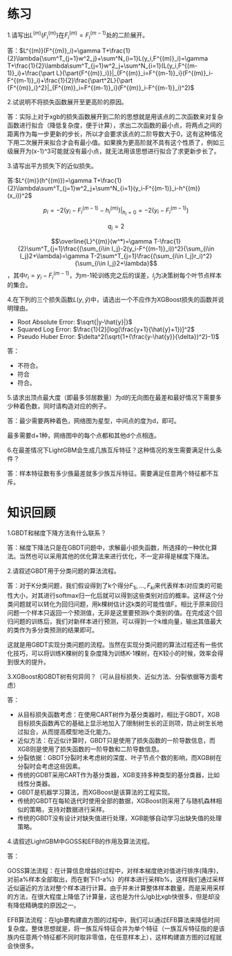 # 练习

1.请写出$L^{(m)}(F_i^{(m)})$​在$F_i^{(m)}=F_i^{(m-1)}$​处的二阶展开。

答：$L^{(m)}(F^{(m)}_i)=\gamma T+\frac{1}{2}\lambda{\sum^T_{j=1}w^2_j}+\sum^N_{i=1}L(y_i,F^{(m)}_i)=\gamma T+\frac{1}{2}\lambda\sum^T_{j=1}w^2_j+\sum^N_{i=1}(L(y_i,F^{(m-1)}_i)+\frac{\part L}{\part{F^{(m)}_i}}|_{F^{(m)}_i=F^{(m-1)}_i}(F^{(m)}_i-F^{(m-1)}_i)+\frac{1}{2}\frac{\part^2L}{\part {F^{(m)}_i}^2}|_{F^{(m)}_i=F^{(m-1)}_i}(F^{(m)}_i-F^{(m-1)}_i)^2)$​​



2.试说明不将损失函数展开至更高阶的原因。

答：实际上对于xgb的损失函数展开到二阶的思想就是用该点的二次函数来对复杂函数进行拟合（降低复杂度，便于计算），求出二次函数的最小点，将两点之间的距离作为每一步更新的步长，所以才会要求该点的二阶导数大于0，这有这种情况下用二次展开来拟合才会有最小值。如果换为更高阶就不具有这个性质了，例如三级展开为(x-1)^3可能就没有最小点，就无法用该思想进行拟合了求更新步长了。

3.请写出平方损失下的近似损失。

答:$L^{(m)}(h^{(m)})=\gamma T+\frac{1}{2}\lambda\sum^T_{j=1}w^2_j+\sum^N_{i=1}(y_i-F^{(m-1)}_i-h^{(m)}(x_i))^2$

$$p_i=-2(y_i-F^{(m-1)}_i-h^{(m)}_i)|_{h_i=0}=-2(y_i-F^{(m-1)}_i)$$

$$q_i=2$$

$$\overline{L}^{(m)}(w^*)=\gamma T-\frac{1}{2}\sum^T_{j=1}\frac{(\sum_{i\in I_j}-2(y_i-F^{(m-1)}_i))^2}{\sum_{i\in I_j}2+\lambda}=\gamma T-2\sum^T_{j=1}\frac{(\sum_{i\in I_j}r_i)^2}{\sum_{i\in I_j}2+\lambda}$$​，其中$r_i=y_i-F^{(m-1)}_i$，为m-1轮训练完之后的误差，$I_j$为决策树每个叶节点样本的集合。

4.在下列的三个损失函数$L(y,\hat{y})$​中，请选出一个不应作为XGBoost损失的函数并说明理由。

- Root Absolute Error: $\sqrt{|y-\hat{y}|}$​​
- Squared Log Error: $\frac{1}{2}[log(\frac{y+1}{\hat{y}+1})]^2$
- Pseudo Huber Error: $\delta^2(\sqrt{1+(\frac{y-\hat{y}}{\delta})^2}-1)$

答：

- 不符合。
- 符合
- 符合。

5.请求出顶点最大度（即最多邻居数量）为d的无向图在最差和最好情况下需要多少种着色数，同时请构造对应的例子。

答：最少需要两种着色，网络图为星型，中间点的度为d，即可。

最多需要d+1种，网络图中的每个点都和其他d个点相连。

6.在最差情况下LightGBM会生成几族互斥特征？这种情况的发生需要满足什么条件？

答：样本特征数有多少族最差就多少族互斥特征。需要满足任意两个特征都不互斥。





# 知识回顾

1.GBDT和梯度下降方法有什么联系？

答：梯度下降法只是在GBDT问题中，求解最小损失函数，所选择的一种优化算法。当然也可以采用其他的优化算法来进行优化，不一定非得是梯度下降法。

2.请叙述GBDT用于分类问题的算法流程。

答：对于K分类问题，我们假设得到了k个得分$F_{1i},...,F_{ki}$​​来代表样本i对应类的可能性大小，对其进行softmax归一化后就可以得到这些类别对应的概率。这样这个分类问题就可以转化为回归问题，用k棵树估计这k类的可能性值F。相比于原来回归问题一个样本只返回一个预测值，无非是这里要预测k个类别的值。在完成这个回归问题的训练后，我们对新样本进行预测，可以得到一个k维向量，输出其值最大的类作为多分类预测的结果即可。

这就是用GBDT实现分类问题的流程。当然在实现分类问题的算法过程还有一些优化技巧，可以将训练K棵树的复杂度降为训练K-1棵树，在K较小的时候，效率会得到很大的提升。​

3.XGBoost和GBDT树有何异同？（可从目标损失、近似方法、分裂依据等方面考虑）

答：

- 从目标损失函数考虑：在使用CART树作为基分类器时，相比于GBDT，XGB目标损失函数再它的基础上显示地加入了限制树生长的正则项，防止树生长地过拟合，从而提高模型地泛化能力。
- 近似方法：在近似计算时，GBDT只是使用了损失函数的一阶导数信息，而XGB则是使用了损失函数的一阶导数和二阶导数信息。
- 分裂依据：GBDT分裂时未考虑树的深度、叶子节点个数的影响，而XGB树在分裂时会考虑这些因素。
- 传统的GDBT采用CART作为基分类器，XGB支持多种类型的基分类器，比如线性分类器。
- GBDT是机器学习算法，而XGBoost是该算法的工程实现。
- 传统的GBDT在每轮迭代时使用全部的数据，XGBoost则采用了与随机森林相似的策略，支持对数据进行采样。
- 传统的GBDT没有设计对缺失值进行处理，XGB能够自动学习出缺失值的处理策略。



4.请叙述LightGBM中GOSS和EFB的作用及算法流程。

答：

GOSS算法流程：在计算信息增益的过程中，对样本梯度绝对值进行排序(降序)，对前a%样本全部取出，而在剩下(1-a%）的样本进行采样b%，这样我们通过采样近似逼近的方法对整个样本进行计算。由于并未计算整体样本数量，而是采用采样的方法，在很大程度上降低了计算量，这也是为什么lgb比xgb快很多，但是却没有降低精确度的原因之一。

EFB算法流程：在lgb要构建直方图的过程中，我们可以通过EFB算法来降低时间复杂度。整体思想就是，将一族互斥特征合并为单个特征（一族互斥特征指的是该族内任意两个特征都不同时取非零值，在任意样本上），这样构建直方图的过程就会快很多。





